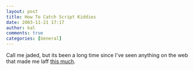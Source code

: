 ```yaml
---
layout: post
title: How To Catch Script Kiddies
date: 2003-11-21 17:17
author: kal
comments: true
categories: [General]
---
```

Call me jaded, but its been a long time since I've seen anything on the web that made me laff <a href="http://blort.org/~kgasso/images/how-to-catch-script-kiddies.gif">this much</a>.

